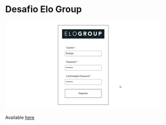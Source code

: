 # Desafio Elo Group

<img width="500" src="./Presentation.gif">

Available <a href="https://elogroup-challenge.web.app">here</a>
